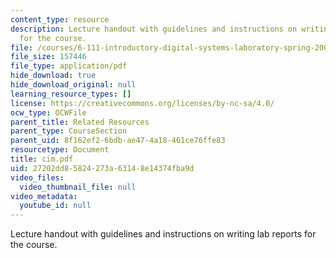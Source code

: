 ```yaml
---
content_type: resource
description: Lecture handout with guidelines and instructions on writing lab reports
  for the course.
file: /courses/6-111-introductory-digital-systems-laboratory-spring-2006/27202dd85824273a63148e14374fba9d_cim.pdf
file_size: 157446
file_type: application/pdf
hide_download: true
hide_download_original: null
learning_resource_types: []
license: https://creativecommons.org/licenses/by-nc-sa/4.0/
ocw_type: OCWFile
parent_title: Related Resources
parent_type: CourseSection
parent_uid: 8f162ef2-6bdb-ae47-4a18-461ce76ffe83
resourcetype: Document
title: cim.pdf
uid: 27202dd8-5824-273a-6314-8e14374fba9d
video_files:
  video_thumbnail_file: null
video_metadata:
  youtube_id: null
---
```

Lecture handout with guidelines and instructions on writing lab reports for the course.